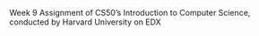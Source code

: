 Week 9 Assignment of CS50’s Introduction to Computer Science, conducted by Harvard University on EDX 
